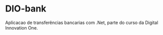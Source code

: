 # DIO-bank
Aplicacao de transferências bancarias com .Net, parte do curso da Digital Innovation One.
